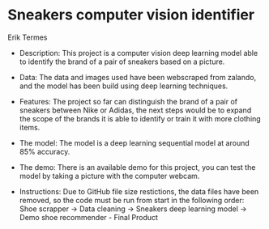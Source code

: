 # Sneakers computer vision identifier
Erik Termes

- Description:
This project is a computer vision deep learning model able to identify the brand of a pair of sneakers based on a picture.

- Data:
The data and images used have been webscraped from zalando, and the model has been build using deep learning techniques.

- Features:
The project so far can distinguish the brand of a pair of sneakers between Nike or Adidas, the next
steps would be to expand the scope of the brands it is able to identify or train it with more clothing items.

- The model:
The model is a deep learning sequential model at around 85% accuracy.

- The demo:
There is an available demo for this project, you can test the model by taking a picture with the computer webcam.

- Instructions:
Due to GitHub file size restictions, the data files have been removed, so the code must be run from start in the following order:
Shoe scrapper -> Data cleaning  -> Sneakers deep learning model -> Demo shoe recommender - Final Product
